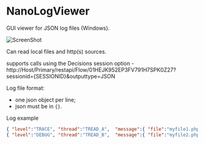 NanoLogViewer
=============

GUI viewer for JSON log files (Windows).

![ScreenShot](https://raw.github.com/yar3333/nano-log-viewer/master/screenshot.png)

Can read local files and http(s) sources.

supports calls using the Decisions session option - http://Host/Primary/restapi/Flow/01HEJK952EP3FV791H7SPK0Z27?sessionid={SESSIONID}&outputtype=JSON

Log file format:
* one json object per line;
* json must be in `{}`.

Log example
```json
{ "level":"TRACE", "thread":"TREAD_A",  "message":{ "file":"myfile1.php", "line":10, "stack":"many\nmany\nlines" } }
{ "level":"DEBUG", "thread":"TREAD_B",  "message":{ "file":"myfile2.php", "line":20, "stack":"many\nmany\nlines" } }
```

